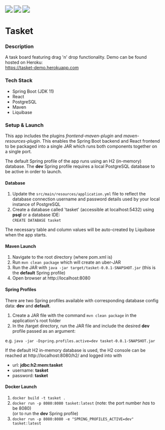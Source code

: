 <br >
<img src="https://img.shields.io/badge/-spring%20boot-white.svg?style=for-the-badge&logo=SPRING%20BOOT&logoColor=#6DB33F" style="zoom:150%"/>
<img src="https://img.shields.io/badge/-postgres-4169E1.svg?style=for-the-badge&logo=postgresql&logoColor=white" style="zoom:150%"/>
<img src="https://img.shields.io/badge/-angular-DD0031.svg?style=for-the-badge&logo=angular&logoColor=white" style="zoom:150%"/>


# Tasket

### Description
A task board featuring drag 'n' drop functionality. Demo can be found hosted on Heroku:  
https://tasket-demo.herokuapp.com

### Tech Stack
- Spring Boot (JDK 11)
- React
- PostgreSQL
- Maven
- Liquibase

### Setup & Launch
This app includes the plugins _frontend-maven-plugin_ and _maven-resources-plugin_. This enables the Spring Boot
backend and React frontend to be packaged into a single JAR which runs both components together on a single port.

The default Spring profile of the app runs using an H2 (in-memory) database. The **dev** Spring profile requires a local 
PostgreSQL database to be active in order to launch.

#### Database
1. Update the `src/main/resources/application.yml` file to reflect the database connection username and password details used by
your local instance of PostgreSQL
2. Create a database called 'tasket' (accessible at localhost:5432) using **psql** or a database IDE:  
   `CREATE DATABASE tasket`

The necessary table and column values will be auto-created by Liquibase when the app starts.

#### Maven Launch
1. Navigate to the root directory (where pom.xml is)
2. Run `mvn clean package` which will create an uber-JAR
3. Run the JAR with `java -jar target/tasket-0.0.1-SNAPSHOT.jar` (this is the **default** Spring profile)
4. Open browser at http://localhost:8080

#### Spring Profiles
There are two Spring profiles available with corresponding database config data: **dev** and **default**.

1. Create a JAR file with the command `mvn clean package` in the application's root folder
2. In the /target directory, run the JAR file and include the desired **dev** profile passed as an
   argument:

e.g. `java -jar -Dspring.profiles.active=dev tasket-0.0.1-SNAPSHOT.jar`

If the default H2 in-memory database is used, the H2 console can be reached at http://localhost:8080/h2/ and logged into with
- url: **jdbc:h2:mem:tasket**
- username: **tasket** 
- password: **tasket**

#### Docker Launch
1. `docker build -t tasket .`
2. `docker run -p 8080:8080 tasket:latest` (note: the port number *has* to be 8080)  
   (or to run the **dev** Spring profile)
3. `docker run -p 8080:8080 -e "SPRING_PROFILES_ACTIVE=dev" tasket:latest`

